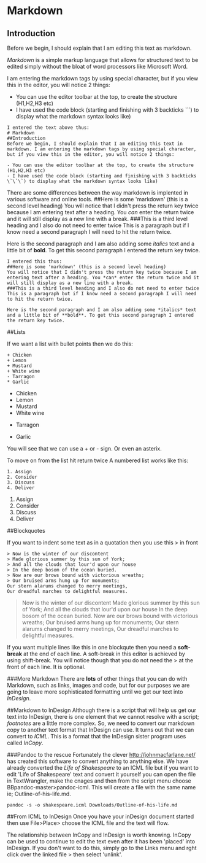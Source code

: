 # Markdown
## Introduction
Before we begin, I should explain that I am editing this text as markdown.

*Markdown* is a simple markup language that allows for structured text to be edited simply without the bloat of word processors like Microsoft Word.

I am entering the markdown tags by using special character, but if you view this in the editor, you will notice 2 things:

- You can use the editor toolbar at the top, to create the structure (H1,H2,H3 etc)
- I have used the code block (starting and finishing with 3 backticks \`\`\`) to display what the markdown syntax looks like)

```
I entered the text above thus:
# Markdown
##Introduction
Before we begin, I should explain that I am editing this text in markdown. I am entering the markdown tags by using special character, but if you view this in the editor, you will notice 2 things:

- You can use the editor toolbar at the top, to create the structure (H1,H2,H3 etc)
- I have used the code block (starting and finishing with 3 backticks \`\`\`) to display what the markdown syntax looks like)
```
There are some differences between the way markdown is implented in various software and online tools.
##Here is some 'markdown' (this is a second level heading)
You will notice that I didn't press the return key twice because I am entering text after a heading. You *can* enter the return twice and it will still display as a new line with a break.
###This is a third level heading and I also do not need to enter twice
This is a paragraph but if I know need a second paragraph I will need to hit the return twice.

Here is the second paragraph and I am also adding some *italics* text and a little bit of **bold**. To get this second paragraph I entered the return key twice.

```
I entered this thus:
##Here is some 'markdown' (this is a second level heading)
You will notice that I didn't press the return key twice because I am entering text after a heading. You *can* enter the return twice and it will still display as a new line with a break.
###This is a third level heading and I also do not need to enter twice
This is a paragraph but if I know need a second paragraph I will need to hit the return twice.

Here is the second paragraph and I am also adding some *italics* text and a little bit of **bold**. To get this second paragraph I entered the return key twice.
```
##Lists

If we want a list with bullet points then we do this:

```
+ Chicken
+ Lemon
+ Mustard
+ White wine
- Tarragon
* Garlic
```

+ Chicken
+ Lemon
+ Mustard
+ White wine
- Tarragon
* Garlic

You will see that we can use a + or - sign. Or even an asterix.

To move on from the list hit return twice
A numbered list works like this:

```
1. Assign
2. Consider
3. Discuss
4. Deliver

```

1. Assign
2. Consider
3. Discuss
4. Deliver

##Blockquotes

If you want to indent some text as in a quotation then you use this > in front

```
> Now is the winter of our discontent
> Made glorious summer by this sun of York;
> And all the clouds that lour'd upon our house
> In the deep bosom of the ocean buried.
> Now are our brows bound with victorious wreaths;
> Our bruised arms hung up for monuments;
Our stern alarums changed to merry meetings,
Our dreadful marches to delightful measures.
```

> Now is the winter of our discontent
> Made glorious summer by this sun of York;
> And all the clouds that lour'd upon our house
> In the deep bosom of the ocean buried.
> Now are our brows bound with victorious wreaths;
> Our bruised arms hung up for monuments;
Our stern alarums changed to merry meetings,
Our dreadful marches to delightful measures.

If you want multiple lines like this in one blockqute then you need a **soft-break** at the end of each line. A soft-break in this editor is achieved by using shift-break. You will notice though that you do not need the > at the front of each line. It is optional.

###More Markdown
There are **lots** of other things that you can do with Markdown, such as links, images and code, but for our purposes we are going to leave more sophisticated formatting until we get our text into _InDesign_.

##Markdown to InDesign
Although there is a script that will help us get our text into InDesign, there is one element that we cannot resolve with a script; *footnotes* are a little more complex. So, we need to convert our markdown copy to another text format that InDesign can use. It turns out that we can convert to _ICML_. This is a format that the InDesign sister program uses called *InCopy*.

###Pandoc to the rescue
Fortunately the clever http://johnmacfarlane.net/ has created this software to convert anything to anything else. We have already converted the _Life of Shakespeare_ to an ICML file but if you want to edit 'Life of Shakespeare' text and convert it yourself you can open the file in TextWrangler, make the cnages and then from the script menu choose BBpandoc-master>pandoc-icml. This will create a file with the same name ie; Outline-of-his-life.md.

`pandoc -s -o shakespeare.icml Downloads/Outline-of-his-life.md`

##From ICML to InDesign
Once you have your inDesign document started then use File>Place> choose the ICML file and the text will flow.

The relationship between InCopy and InDesign is worth knowing. InCopy can be used to continue to edit the text even after it has been 'placed' into InDesign. If you don't want to do this, simply go to the Links menu and rght click over the linked file > then select 'unlink'.
